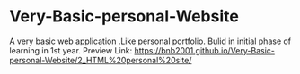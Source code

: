 # Very-Basic-personal-Website
A very basic web application .Like personal portfolio.
Bulid in initial phase of learning in 1st year.
Preview Link: https://bnb2001.github.io/Very-Basic-personal-Website/2_HTML%20personal%20site/
